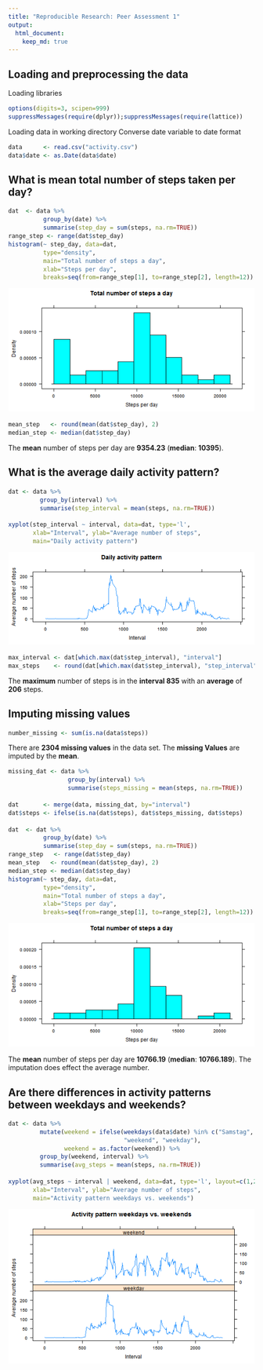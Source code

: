 ```yaml
---
title: "Reproducible Research: Peer Assessment 1"
output: 
  html_document:
    keep_md: true
---
```

## Loading and preprocessing the data
Loading libraries

```r
options(digits=3, scipen=999)  
suppressMessages(require(dplyr));suppressMessages(require(lattice))
```

Loading data in working directory
Converse date variable to date format


```r
data      <- read.csv("activity.csv")
data$date <- as.Date(data$date)
```
## What is mean total number of steps taken per day?

```r
dat  <- data %>%
          group_by(date) %>%
          summarise(step_day = sum(steps, na.rm=TRUE))
range_step <- range(dat$step_day)
histogram(~ step_day, data=dat,
          type="density",
          main="Total number of steps a day",
          xlab="Steps per day",
          breaks=seq(from=range_step[1], to=range_step[2], length=12))
```

![plot of chunk unnamed-chunk-3](figure/unnamed-chunk-3-1.png) 


```r
mean_step   <- round(mean(dat$step_day), 2)
median_step <- median(dat$step_day)
```
The **mean** number of steps per day are **9354.23** (**median**: **10395**).

## What is the average daily activity pattern?

```r
dat <- data %>%
         group_by(interval) %>%
         summarise(step_interval = mean(steps, na.rm=TRUE))

xyplot(step_interval ~ interval, data=dat, type='l', 
       xlab="Interval", ylab="Average number of steps", 
       main="Daily activity pattern")
```

![plot of chunk unnamed-chunk-5](figure/unnamed-chunk-5-1.png) 


```r
max_interval <- dat[which.max(dat$step_interval), "interval"]
max_steps    <- round(dat[which.max(dat$step_interval), "step_interval"], 0)
```
The **maximum** number of steps is in the **interval 835** with an **average** of **206** steps.

## Imputing missing values

```r
number_missing <- sum(is.na(data$steps))
```
There are **2304 missing values** in the data set.
The **missing Values** are imputed by the **mean**.

```r
missing_dat <- data %>%
                 group_by(interval) %>%
                 summarise(steps_missing = mean(steps, na.rm=TRUE))

dat       <- merge(data, missing_dat, by="interval")
dat$steps <- ifelse(is.na(dat$steps), dat$steps_missing, dat$steps)

dat  <- dat %>%
          group_by(date) %>%
          summarise(step_day = sum(steps, na.rm=TRUE))
range_step   <- range(dat$step_day)
mean_step   <- round(mean(dat$step_day), 2)
median_step <- median(dat$step_day)
histogram(~ step_day, data=dat,
          type="density",
          main="Total number of steps a day",
          xlab="Steps per day",
          breaks=seq(from=range_step[1], to=range_step[2], length=12))
```

![plot of chunk unnamed-chunk-8](figure/unnamed-chunk-8-1.png) 

The **mean** number of steps per day are **10766.19** (**median**: **10766.189**).
The imputation does effect the average number. 

## Are there differences in activity patterns between weekdays and weekends?

```r
dat <- data %>%
         mutate(weekend = ifelse(weekdays(data$date) %in% c("Samstag", "Sonntag"),
                                 "weekend", "weekday"),
                weekend = as.factor(weekend)) %>%
         group_by(weekend, interval) %>%
         summarise(avg_steps = mean(steps, na.rm=TRUE))
  
xyplot(avg_steps ~ interval | weekend, data=dat, type='l', layout=c(1,2),
       xlab="Interval", ylab="Average number of steps", 
       main="Activity pattern weekdays vs. weekends")
```

![plot of chunk unnamed-chunk-9](figure/unnamed-chunk-9-1.png) 
